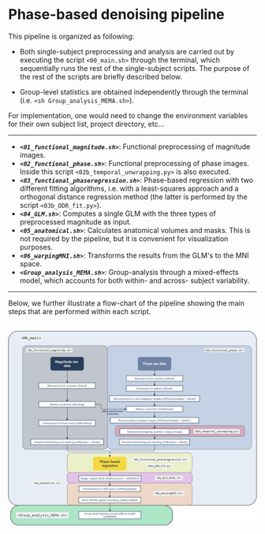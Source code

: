 # Phase-based denoising pipeline

This pipeline is organized as following:

* Both single-subject preprocessing and analysis are carried out by executing the script `<00_main.sh>` through the terminal, which sequentially runs the rest of the single-subject scripts. The purpose of the rest of the scripts are briefly described below.

* Group-level statistics are obtained independently through the terminal (i.e. `<sh Group_analysis_MEMA.sh>`).  

For implementation, one would need to change the environment variables for their own subject list, project directory, etc... <br/>
_________________
* ***`<01_functional_magnitude.sh>`***: Functional preprocessing of magnitude images. <br/>
* ***`<02_functional_phase.sh>`***: Functional preprocessing of phase images. Inside this script `<02b_temporal_unwrapping.py>` is also executed. <br/>
* ***`<03_functional_phaseregression.sh>`***: Phase-based regression with two different fitting algorithms, i.e. with a least-squares approach and a orthogonal distance regression method (the latter is performed by the script `<03b_ODR_fit.py>`). <br/>
* ***`<04_GLM.sh>`***: Computes a single GLM with the three types of preprocessed magnitude as input. <br/>
* ***`<05_anatomical.sh>`***: Calculates anatomical volumes and masks. This is not required by the pipeline, but it is convenient for visualization purposes. <br/>
* ***`<06_warpingMNI.sh>`***: Transforms the results from the GLM's to the MNI space. <br/>
* ***`<Group_analysis_MEMA.sh>`***: Group-analysis through a mixed-effects model, which accounts for both within- and across- subject variability. <br/>
_________________

Below, we further illustrate a flow-chart of the pipeline showing the main steps that are performed within each script. <br/>
<br/>

<img src="Flow_Chart_Pipeline.png"> 
